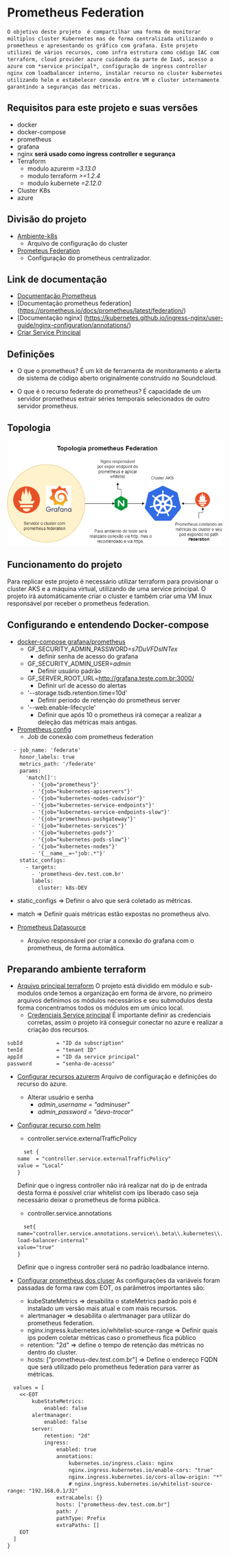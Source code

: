 # Prometheus Federation
    O objetivo deste projeto  é compartilhar uma forma de monitorar múltiplos cluster Kubernetes mas de forma centralizada utilizando o prometheus e apresentando os gráfico com grafana. Este projeto utilizei de vários recursos, como infra estrutura como código IAC com terraform, cloud provider azure cuidando da parte de IaaS, acesso a azure com *service principal*, configuração de ingress controller nginx com loadbalancer interno, instalar recurso no cluster kubernetes utilizando helm e estabelecer conexão entre VM e cluster internamente garantindo a seguranças das métricas.


## Requisitos para este projeto e suas versões
* docker
* docker-compose
* prometheus
* grafana
* nginx **será usado como ingress controller e segurança**
* Terraform
    * modulo azurerm *=3.13.0*
    * modulo terraform *>=1.2.4*
    * modulo kubernete *=2.12.0*
* Cluster K8s
* azure 
## Divisão do projeto
- [Ambiente-k8s](./ambiente-k8s/)
    - Arquivo de configuração do cluster
- [Prometeus Federation](./prometheus-federation/)
    - Configuração do prometheus centralizador.
## Link de documentação
* [Documentação Prometheus](https://prometheus.io/docs/introduction/overview/)
* [Documentação prometheus federation] (https://prometheus.io/docs/prometheus/latest/federation/)
* [Documentação nginx] (https://kubernetes.github.io/ingress-nginx/user-guide/nginx-configuration/annotations/)
* [Criar Service Principal](https://docs.microsoft.com/en-us/azure/active-directory/develop/app-objects-and-service-principals)

## Definições
* O que o prometheus?
É um kit de ferramenta de monitoramento e alerta de sistema de código  aberto originalmente construído no Soundcloud.

* O que é o recurso federate do prometheus?
É capacidade de um servidor prometheus extrair séries temporais selecionados de outro servidor prometheus.

## Topologia
![topologia federation](./picture/prometheus-federation.drawio.png)


## Funcionamento do projeto

Para replicar este projeto é necessário utilizar terraform para provisionar o cluster AKS e a máquina virtual, utilizando de uma service principal. O projeto irá automáticamente criar o cluster e também criar uma VM linux  responsável por receber o prometheus federation.

## Configurando e entendendo Docker-compose

- [docker-compose grafana/prometheus](./prometheus-federation/docker-compose.yaml)
    - GF_SECURITY_ADMIN_PASSWORD=*s7DuVFDsINTex* 
        - definir senha de acesso do grafana 
    - GF_SECURITY_ADMIN_USER=*admin*
        - Definir usuário padrão
    - GF_SERVER_ROOT_URL=http://grafana.teste.com.br:3000/
        - Definir url de acesso do alertas
    - '--storage.tsdb.retention.time=10d'
        - Definir período de retenção do prometheus server
    - '--web.enable-lifecycle'
        - Definir que após 10 o prometheus irá começar a realizar a deleção das métricas mais antigas.
- [Prometheus config](./prometheus-federation/prometheus.yaml)
    - Job de conexão com prometheus federation
```
  - job_name: 'federate'
    honor_labels: true
    metrics_path: '/federate'
    params:
      'match[]':
        - '{job="prometheus"}'
        - '{job="kubernetes-apiservers"}'
        - '{job="kubernetes-nodes-cadvisor"}'
        - '{job="kubernetes-service-endpoints"}'
        - '{job="kubernetes-service-endpoints-slow"}'
        - '{job="prometheus-pushgateway"}'
        - '{job="kubernetes-services"}'
        - '{job="kubernetes-pods"}'
        - '{job="kubernetes-pods-slow"}'
        - '{job="kubernetes-nodes"}'
        - '{__name__=~"job:.*"}'
    static_configs:
      - targets:
        - 'prometheus-dev.test.com.br'
        labels:
          cluster: k8s-DEV 
```
- static_configs => Definir o alvo que será coletado as métricas.
- match => Definir quais métricas estão expostas no prometheus alvo.

- [Prometheus Datasource](./prometheus-federation/prometheus_ds.yaml)
    - Arquivo responsável por criar a conexão do grafana com o prometheus, de forma automática.

## Preparando ambiente terraform
- [Arquivo principal terraform](./ambiente-k8s/main.tf)
O projeto está dividido em módulo e sub-modulos onde temos a organização em forma de árvore, no primeiro arquivos definimos os módulos necessários e seu submodulos desta forma concentramos todos os módulos em um único local.
    - [Credenciais Service principal](./ambiente-k8s/terraform.tfvars)
    É importante definir as credenciais corretas, assim o projeto irá conseguir conectar no azure e realizar a criação dos recursos.
```
subId           = "ID da subscription"
tenId           = "tenant ID"
appId           = "ID da service principal"
password        = "senha-de-acesso"
```    

- [Configurar recursos azurerm](./ambiente-k8s/tfmodules/w2-azurerm/main.tf)
    Arquivo de configuração e definições do recurso do azure.
   - Alterar usuário e senha
        - *admin_username      = "adminuser"*
        -  *admin_password      = "devo-trocar"*

- [Configurar recurso com helm](./ambiente-k8s/tfmodules/helm/main.tf)
    - controller.service.externalTrafficPolicy
    ```
      set {
    name  = "controller.service.externalTrafficPolicy"
    value = "Local"
    }
    ```
     Definir que o ingress controller não irá realizar nat do ip de entrada desta forma é possível criar whitelist com ips liberado caso seja necessário deixar o prometheus de forma pública.

    - controller.service.annotations
    ```
      set{
    name="controller.service.annotations.service\\.beta\\.kubernetes\\.io/azure-load-balancer-internal"
    value="true"
  }
    ```
    Definir que o ingress controller será no padrão loadbalance interno.

- [Configurar prometheus dos cluser](./ambiente-k8s/tfmodules/helm/main.tf)
As configurações da variáveis foram passadas de forma raw com EOT, os parâmetros importantes são:
    - kubeStateMetrics => desabilita o stateMetrics padrão pois é instalado um versão mais atual e com mais recursos.
    - alertmanager => desabilita o alertmanager para utilizar do prometheus federation.
    - nginx.ingress.kubernetes.io/whitelist-source-range => Definir quais ips podem coletar métricas caso o prometheus fica público
    - retention: "2d" => define o tempo de retenção das métricas no dentro do cluster.
    - hosts: ["prometheus-dev.test.com.br"] => Define o endereço FQDN que será utilizado pelo prometheus federation para varrer  as métricas.
```
  values = [
    <<-EOT
        kubeStateMetrics:
            enabled: false
        alertmanager:
            enabled: false
        server:
            retention: "2d"
            ingress:
                enabled: true
                annotations:
                    kubernetes.io/ingress.class: nginx
                    nginx.ingress.kubernetes.io/enable-cors: "true"
                    nginx.ingress.kubernetes.io/cors-allow-origin: "*"
                    # nginx.ingress.kubernetes.io/whitelist-source-range: "192.168.0.1/32" 
                extraLabels: {}
                hosts: ["prometheus-dev.test.com.br"]
                path: /
                pathType: Prefix
                extraPaths: []
    EOT
  ]
}
```